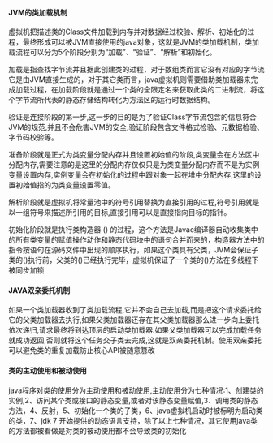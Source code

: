 #### JVM的类加载机制
虚拟机把描述类的Class文件加载到内存并对数据经过校验、解析、初始化的过程，最终形成可以被JVM直接使用的java对象，这就是JVM的类加载机制，类加载流程可以分为5个阶段分别为“加载”、“验证”、“解析”和初始化。

加载是指查找字节流并且据此创建类的过程，对于数组类而言它没有对应的字节流它是由JVM直接生成的，对于其它类而言，java虚拟机则需要借助类加载器来完成加载过程，在加载阶段就是通过一个类的全限定名来获取此类的二进制流，将这个字节流所代表的静态存储结构转化为方法区的运行时数据结构。

验证是连接阶段的第一步,这一步的目的是为了验证Class字节流包含的信息符合JVM的规范,并且不会危害JVM的安全,验证阶段包含文件格式检验、元数据检验、字节码校验等。

准备阶段就是正式为类变量分配内存并且设置初始值的阶段,类变量会在方法区中分配内存,需要注意的是这里的分配内存仅仅只是为类变量分配内存而不是为实例变量设置内存,实例变量会在初始化的过程中跟对象一起在堆中分配内存,这里的设置初始值指的为类变量设置零值。

解析阶段就是虚拟机将常量池中的符号引用替换为直接引用的过程,符号引用就是以一组符号来描述所引用的目标,直接引用可以是直接指向目标的指针。

初始化阶段就是执行类构造器 <clinit>() 的过程，这个方法是Javac编译器自动收集类中的所有类变量的赋值操作动作和静态代码块中的语句合并而来的，构造器方法中的指令按语句在源码文件中出现的顺序执行，如果这个类具有父类，JVM会保证子类的<clinit>()执行前，父类的<clinit>()已经执行完毕，虚拟机保证了一个类的<clinit>()方法在多线程下被同步加锁

#### JAVA双亲委托机制

如果一个类加载器收到了类加载流程,它并不会自己去加载,而是把这个请求委托给它的父类加载器去执行,如果父类加载器还存在其父类加载器那么进一步向上委托依次递归,请求最终将到达顶层的启动类加载器.如果父类加载器可以完成加载任务就成功返回,否则就将这个任务交子类去完成,这就是双亲委托机制。使用双亲委托可以避免类的重复加载防止核心API被随意篡改

#### 类的主动使用和被动使用
java程序对类的使用分为主动使用和被动使用,主动使用分为七种情况:1、创建类的实例,2、访问某个类或接口的静态变量,或者对该静态变量赋值,3、调用类的静态方法，4、反射，5、初始化一个类的子类，6、java虚拟机启动时被标明为启动类的类，7、jdk 7 开始提供的动态语言支持，除了以上七种情况，其它使用java类的方法都被看做是对类的被动使用都不会导致类的初始化
